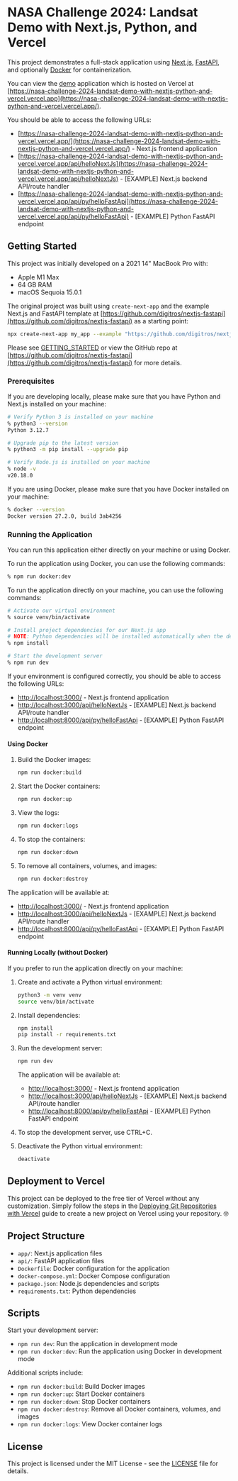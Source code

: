 # NASA Challenge 2024: Landsat Demo with Next.js, Python, and Vercel

This project demonstrates a full-stack application using [Next.js](https://nextjs.org/), [FastAPI](https://fastapi.tiangolo.com/), and optionally [Docker](https://www.docker.com/) for containerization.

You can view the [demo](https://nasa-challenge-2024-landsat-demo-with-nextjs-python-and-vercel.vercel.app/) application which is hosted on Vercel at [https://nasa-challenge-2024-landsat-demo-with-nextjs-python-and-vercel.vercel.app](https://nasa-challenge-2024-landsat-demo-with-nextjs-python-and-vercel.vercel.app/).

You should be able to access the following URLs:

- [https://nasa-challenge-2024-landsat-demo-with-nextjs-python-and-vercel.vercel.app/](https://nasa-challenge-2024-landsat-demo-with-nextjs-python-and-vercel.vercel.app/) - Next.js frontend application
- [https://nasa-challenge-2024-landsat-demo-with-nextjs-python-and-vercel.vercel.app/api/helloNextJs](https://nasa-challenge-2024-landsat-demo-with-nextjs-python-and-vercel.vercel.app/api/helloNextJs) - [EXAMPLE] Next.js backend API/route handler
- [https://nasa-challenge-2024-landsat-demo-with-nextjs-python-and-vercel.vercel.app/api/py/helloFastApi](https://nasa-challenge-2024-landsat-demo-with-nextjs-python-and-vercel.vercel.app/api/py/helloFastApi) - [EXAMPLE] Python FastAPI endpoint

## Getting Started

This project was initially developed on a 2021 14" MacBook Pro with:

- Apple M1 Max
- 64 GB RAM
- macOS Sequoia 15.0.1

The original project was built using `create-next-app` and the example Next.js and FastAPI template at [https://github.com/digitros/nextjs-fastapi](https://github.com/digitros/nextjs-fastapi) as a starting point:

```sh
npx create-next-app my_app --example "https://github.com/digitros/nextjs-fastapi"

```

Please see [GETTING_STARTED](./GETTING_STARTED.md) or view the GitHub repo at [https://github.com/digitros/nextjs-fastapi](https://github.com/digitros/nextjs-fastapi) for more details.

### Prerequisites

If you are developing locally, please make sure that you have Python and Next.js installed on your machine:

```sh
# Verify Python 3 is installed on your machine
% python3 --version
Python 3.12.7

# Upgrade pip to the latest version
% python3 -m pip install --upgrade pip

# Verify Node.js is installed on your machine
% node -v
v20.18.0
```

If you are using Docker, please make sure that you have Docker installed on your machine:

```sh
% docker --version
Docker version 27.2.0, build 3ab4256
```

### Running the Application

You can run this application either directly on your machine or using Docker.

To run the application using Docker, you can use the following commands:

```sh
% npm run docker:dev
```

To run the application directly on your machine, you can use the following commands:

```sh
# Activate our virtual environment
% source venv/bin/activate

# Install project dependencies for our Next.js app
# NOTE: Python dependencies will be installed automatically when the development server is started.
% npm install

# Start the development server
% npm run dev
```

If your environment is configured correctly, you should be able to access the following URLs:

- [http://localhost:3000/](http://localhost:3000/) - Next.js frontend application
- [http://localhost:3000/api/helloNextJs](http://localhost:3000/api/helloNextJs) - [EXAMPLE] Next.js backend API/route handler
- [http://localhost:8000/api/py/helloFastApi](http://localhost:8000/api/py/helloFastApi) - [EXAMPLE] Python FastAPI endpoint

#### Using Docker

1. Build the Docker images:

   ```sh
   npm run docker:build
   ```

2. Start the Docker containers:

   ```sh
   npm run docker:up
   ```

3. View the logs:

   ```sh
   npm run docker:logs
   ```

4. To stop the containers:

   ```sh
   npm run docker:down
   ```

5. To remove all containers, volumes, and images:

   ```sh
   npm run docker:destroy
   ```

The application will be available at:

- [http://localhost:3000/](http://localhost:3000/) - Next.js frontend application
- [http://localhost:3000/api/helloNextJs](http://localhost:3000/api/helloNextJs) - [EXAMPLE] Next.js backend API/route handler
- [http://localhost:8000/api/py/helloFastApi](http://localhost:8000/api/py/helloFastApi) - [EXAMPLE] Python FastAPI endpoint

#### Running Locally (without Docker)

If you prefer to run the application directly on your machine:

1. Create and activate a Python virtual environment:

   ```sh
   python3 -m venv venv
   source venv/bin/activate
   ```

2. Install dependencies:

   ```sh
   npm install
   pip install -r requirements.txt
   ```

3. Run the development server:

   ```sh
   npm run dev   
   ```

   The application will be available at:

    - [http://localhost:3000/](http://localhost:3000/) - Next.js frontend application
    - [http://localhost:3000/api/helloNextJs](http://localhost:3000/api/helloNextJs) - [EXAMPLE] Next.js backend API/route handler
    - [http://localhost:8000/api/py/helloFastApi](http://localhost:8000/api/py/helloFastApi) - [EXAMPLE] Python FastAPI endpoint

4. To stop the development server, use CTRL+C.

5. Deactivate the Python virtual environment:

   ```sh
   deactivate
   ```

## Deployment to Vercel

This project can be deployed to the free tier of Vercel without any customization. Simply follow the steps in the [Deploying Git Repositories with Vercel](https://vercel.com/docs/deployments/git#deploying-git-repositories-with-vercel) guide to create a new project on Vercel using your repository. 🤓

## Project Structure

- `app/`: Next.js application files
- `api/`: FastAPI application files
- `Dockerfile`: Docker configuration for the application
- `docker-compose.yml`: Docker Compose configuration
- `package.json`: Node.js dependencies and scripts
- `requirements.txt`: Python dependencies

## Scripts

Start your development server:

- `npm run dev`: Run the application in development mode
- `npm run docker:dev`: Run the application using Docker in development mode

Additional scripts include:

- `npm run docker:build`: Build Docker images
- `npm run docker:up`: Start Docker containers
- `npm run docker:down`: Stop Docker containers
- `npm run docker:destroy`: Remove all Docker containers, volumes, and images
- `npm run docker:logs`: View Docker container logs

## License

This project is licensed under the MIT License - see the [LICENSE](LICENSE) file for details.
